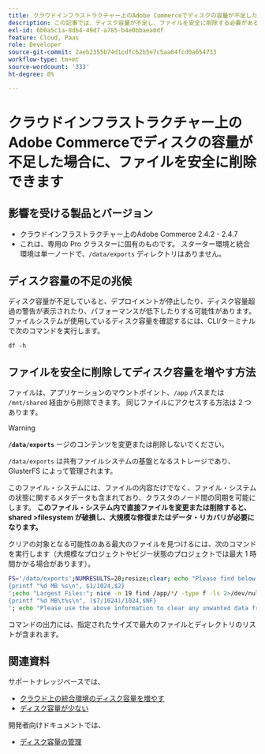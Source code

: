 ```yaml
---
title: クラウドインフラストラクチャー上のAdobe Commerceでディスクの容量が不足した場合に、ファイルを安全に削除できます
description: この記事では、ディスク容量が不足し、ファイルを安全に削除する必要がある場合の解決策を説明します。 このアクションを検討する前に、開発者向けドキュメントの [ ディスク容量の管理 ] （https://experienceleague.adobe.com/en/docs/commerce-cloud-service/user-guide/develop/storage/manage-disk-space#no-space-left）を確認してください。 その記事の手順が自分に適していない場合や問題が解決しない場合は、この記事の手順を確認してください。
exl-id: 6b0a5c1a-8db4-49d7-a785-b4e0bbaea0df
feature: Cloud, Paas
role: Developer
source-git-commit: 2aeb2355b74d1cdfc62b5e7c5aa04fcd0a654733
workflow-type: tm+mt
source-wordcount: '333'
ht-degree: 0%

---
```


# クラウドインフラストラクチャー上のAdobe Commerceでディスクの容量が不足した場合に、ファイルを安全に削除できます

## 影響を受ける製品とバージョン

* クラウドインフラストラクチャー上のAdobe Commerce 2.4.2 - 2.4.7
* これは、専用の Pro クラスターに固有のものです。 スターター環境と統合環境は単一ノードで、`/data/exports` ディレクトリはありません。

## ディスク容量の不足の兆候

ディスク容量が不足していると、デプロイメントが停止したり、ディスク容量超過の警告が表示されたり、パフォーマンスが低下したりする可能性があります。
ファイルシステムが使用しているディスク容量を確認するには、CLI/ターミナルで次のコマンドを実行します。

`df -h`


## ファイルを安全に削除してディスク容量を増やす方法

ファイルは、アプリケーションのマウントポイント、`/app` パスまたは `/mnt/shared` 経由から削除できます。 同じファイルにアクセスする方法は 2 つあります。

>[!WARNING]
>
>**`/data/exports`** ージのコンテンツを変更または削除しないでください。
>
>`/data/exports` は共有ファイルシステムの基盤となるストレージであり、GlusterFS によって管理されます。
>
>このファイル・システムには、ファイルの内容だけでなく、ファイル・システムの状態に関するメタデータも含まれており、クラスタのノード間の同期を可能にします。 **このファイル・システム内で直接ファイルを変更または削除すると、shared >filesystem が破損し、大規模な修復またはデータ・リカバリが必要になります。**

クリアの対象となる可能性のある最大のファイルを見つけるには、次のコマンドを実行します（大規模なプロジェクトやビジー状態のプロジェクトでは最大 1 時間かかる場合があります）。

```bash
FS='/data/exports';NUMRESULTS=20;resize;clear; echo "Please find below the Largest Directories and Files:";date;df -h $FS; echo "Largest Directories:";nice -n 19 find /app/*/ -type d -ls 2>/dev/null| sort -rnk1| head -n $NUMRESULTS| awk '
{printf "%d MB %s\n", $1/1024,$2}
';echo "Largest Files:"; nice -n 19 find /app/*/ -type f -ls 2>/dev/null| sort -rnk7| head -n $NUMRESULTS|awk '
{printf "%d MB\t%s\n", ($7/1024)/1024,$NF}
'; echo "Please use the above information to clear any unwanted data from the server, it is important this is done as soon as possible to ensure your server stays functional.";
```

コマンドの出力には、指定されたサイズで最大のファイルとディレクトリのリストが含まれます。

## 関連資料

サポートナレッジベースでは、

* [クラウド上の統合環境のディスク容量を増やす](/help/how-to/general/increase-disk-space-for-integration-environment-on-cloud.md)
* [ディスク容量が少ない](/help/troubleshooting/miscellaneous/low-disk-space.md)

開発者向けドキュメントでは、

* [ ディスク容量の管理 ](https://experienceleague.adobe.com/en/docs/commerce-cloud-service/user-guide/develop/storage/manage-disk-space)
